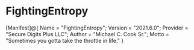 # FightingEntropy
[Manifest]@{ Name = "FightingEntropy"; Version = "2021.6.0"; Provider = "Secure Digits Plus LLC"; Author = "Michael C. Cook Sr."; Motto = "Sometimes you gotta take the throttle in life." }
